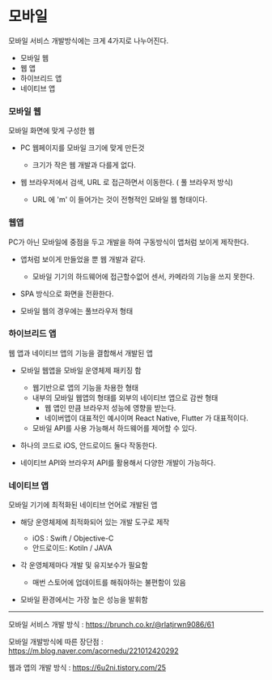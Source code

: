 # 모바일

모바일 서비스 개발방식에는 크게 4가지로 나누어진다.

- 모바일 웹
- 웹 앱
- 하이브리드 앱
- 네이티브 앱



### 모바일 웹

모바일 화면에 맞게 구성한 웹

- PC 웹페이지를 모바일 크기에 맞게 만든것 
  - 크기가 작은 웹 개발과 다를게 없다.

- 웹 브라우저에서 검색, URL 로 접근하면서 이동한다. ( 풀 브라우저 방식)
  - URL 에 'm' 이 들어가는 것이 전형적인 모바일 웹 형태이다.


### 웹앱

 PC가 아닌 모바일에 중점을 두고 개발을 하여 구동방식이 앱처럼 보이게 제작한다.

- 앱처럼 보이게 만들었을 뿐 웹 개발과 같다.
  - 모바일 기기의 하드웨어에 접근할수없어 센서, 카메라의 기능을 쓰지 못한다.

-  SPA 방식으로 화면을 전환한다.
  - 모바일 웹의 경우에는 풀브라우저 형태


### 하이브리드 앱

웹 앱과 네이티브 앱의 기능을 결합해서 개발된 앱 

- 모바일 웹앱을 모바일 운영체제 패키징 함
  - 웹기반으로 앱의 기능을 차용한 형태
  - 내부의 모바일 웹앱의 형태를 외부의 네이티브 앱으로 감싼 형태
    - 웹 앱인 만큼 브라우저 성능에 영향을 받는다.
    - 네이버앱이 대표적인 예시이며 React Native, Flutter 가 대표적이다.
  - 모바일 API를 사용 가능해서 하드웨어를 제어할 수 있다.

- 하나의 코드로 iOS, 안드로이드 둘다 작동한다.
- 네이티브 API와 브라우저 API를 활용해서 다양한 개발이 가능하다.

### 네이티브 앱

모바일 기기에 최적화된 네이티브 언어로 개발된 앱

- 해당 운영체제에 최적화되어 있는 개발 도구로 제작
  - iOS : Swift / Objective-C
  - 안드로이드: Kotiln / JAVA

- 각 운영체제마다 개발 및 유지보수가 필요함
  - 매번 스토어에 업데이트를 해줘야하는 불편함이 있음
- 모바일 환경에서는 가장 높은 성능을 발휘함







-------

모바일 서비스 개발 방식 : https://brunch.co.kr/@rlatjrwn9086/61

모바일 개발방식에 따른 장단점 : https://m.blog.naver.com/acornedu/221012420292

웹과 앱의 개발 방식 : https://6u2ni.tistory.com/25
